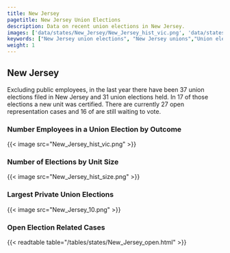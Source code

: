 ```yaml
---
title: New Jersey
pagetitle: New Jersey Union Elections
description: Data on recent union elections in New Jersey.
images: ['data/states/New_Jersey/New_Jersey_hist_vic.png', 'data/states/New_Jersey/New_Jersey_hist_size.png', 'data/states/New_Jersey/New_Jersey_10.png']
keywords: ["New Jersey union elections", "New Jersey unions","Union elections"]
weight: 1
---
```

##  New Jersey

Excluding public employees, in the last year there have been 37 union elections filed in New Jersey and 31 union elections held. In 17 of those elections a new unit was certified. There are currently 27 open representation cases and 16 of are still waiting to vote.

### Number Employees in a Union Election by Outcome
{{< image src="New_Jersey_hist_vic.png" >}}

### Number of Elections by Unit Size
{{< image src="New_Jersey_hist_size.png" >}}

### Largest Private Union Elections
{{< image src="New_Jersey_10.png" >}}

### Open Election Related Cases
{{< readtable table="/tables/states/New_Jersey_open.html" >}}

